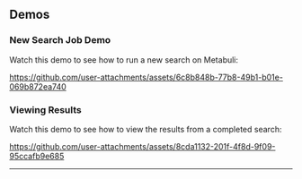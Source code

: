 ## Demos

### New Search Job Demo
Watch this demo to see how to run a new search on Metabuli:

https://github.com/user-attachments/assets/6c8b848b-77b8-49b1-b01e-069b872ea740

### Viewing Results
Watch this demo to see how to view the results from a completed search:

https://github.com/user-attachments/assets/8cda1132-201f-4f8d-9f09-95ccafb9e685

---